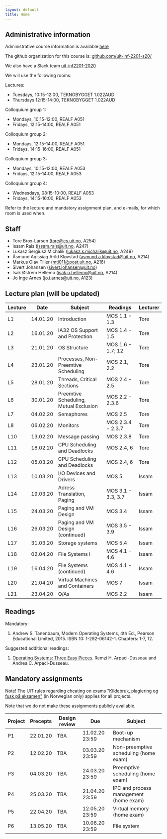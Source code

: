```yaml
---
layout: default
title: Home
---
```


## Administrative information

Administrative course information is available [here](https://uit.no/utdanning/emner/emne/641490/inf-2201)

The github organization for this course is: [github.com/uit-inf-2201-s20/](https://github.com/uit-inf-2201-s20/)

We also have a Slack team [uit-inf2201-2020](https://uit-inf2201-2020.slack.com)

We will use the following rooms:

Lectures:
* Tuesdays, 10:15-12:00, TEKNOBYGGET 1.022AUD
* Thursdays 12:15-14:00, TEKNOBYGGET 1.022AUD

Colloquium group 1:
* Mondays, 10:15-12:00, REALF A051
* Fridays, 12:15-14:00, REALF A051

Colloquium group 2:
* Mondays, 12:15-14:00, REALF A051
* Fridays, 14:15-16:00, REALF A051

Colloquium group 3:
* Mondays, 10:15-12:00, REALF A053
* Fridays, 12:15-14:00, REALF A053

Colloquium group 4:
* Wednesdays, 08:15-10:00, REALF A053
* Fridays, 14:15-16:00, REALF A053

Refer to the lecture and mandatory assignment plan, and e-mails, for which room is used when.

## Staff

* Tore Brox-Larsen (tore@cs.uit.no, A254)
* Issam Rais (issam.rais@uit.no, A247)
* Lukasz Sergiusz Michalik (lukasz.s.michalik@uit.no, A249)
* Åsmund Aqissiaq Arild Kløvstad (asmund.a.klovstad@uit.no, A214)
* Markus Olav Tiller (mti011@post.uit.no, A216)
* Sivert Johansen (sivert.johansen@uit.no)
* Isak Østrem Hellemo (isak.o.hellemo@uit.no, A214)
* Jo Inge Arnes (jo.i.arnes@uit.no, A123)

## Lecture plan (will be updated)

| Lecture | Date | Subject	    | Readings  | Lecturer  |
|---------|------|--------------|-----------|-----------|
| L1  | 14.01.20 | Introduction | MOS 1.1 - 1.3  | Tore |
| L2  | 16.01.20 | IA32 OS Support and Protection| MOS 1.4 - 1.5 | Tore |
| L3  | 21.01.20 | OS Structure | MOS 1.6 - 1.7; 12 | Tore |
| L4  | 23.01.20 | Processes, Non-Preemtive Scheduling | MOS 2.1, 2.2 | Tore |
| L5  | 28.01.20 | Threads, Critical Sections | MOS 2.4 - 2.5 | Tore |
| L6  | 30.01.20 | Preemtive Scheduling, Mutual Exclusion | MOS 2.2 - 2.3.6 | Tore |
| L7  | 04.02.20 | Semaphores | MOS 2.5 | Tore |
| L8  | 06.02.20 | Monitors | MOS 2.3.4 - 2.3.7 | Tore |
| L10 | 13.02.20 | Message passing | MOS 2.3.8 | Tore |
| L11 | 18.02.20 | CPU Scheduling and Deadlocks | MOS 2.4, 6 | Tore |
| L12 | 05.03.20 | CPU Scheduling and Deadlocks | MOS 2.4, 6 | Tore |
| L13 | 10.03.20 | I/O Devices and Drivers | MOS 5 | Issam |
| L14 | 19.03.20 | Adress Translation, Paging | MOS 3.1 - 3.3, 3.7| Issam |
| L15 | 24.03.20 | Paging and VM Design | MOS 3.4 | Issam |
| L16 | 26.03.20 | Paging and VM Design (continued) | MOS 3.5 - 3.9 | Issam |
| L17 | 31.03.20 | Storage systems | MOS 5.4 | Issam |
| L18 | 02.04.20 | File Systems I | MOS 4.1 - 4.6 | Issam |
| L19 | 16.04.20 | File Systems (continued) | MOS 4.1 - 4.6 | Issam |
| L20 | 21.04.20 | Virtual Machines and Containers | MOS 7 | Issam |
| L21 | 23.04.20 | Q/As | MOS 2.2 | Issam |


## Readings

Mandatory:

1. Andrew S. Tanenbaum, Modern Operating Systems, 4th Ed., Pearson Educational Limited, 2015. ISBN 10: 1-292-06142-1. Chapters: 1-7, 12.

Suggested additional readings:

1. [Operating Systems: Three Easy Pieces](http://pages.cs.wisc.edu/~remzi/OSTEP/). Remzi H. Arpaci-Dusseau and Andrea C. Arpaci-Dusseau.


## Mandatory assignments

Note! The UiT rules regarding cheating on exams ["Kildebruk, plagiering og fusk på eksamen"](https://uit.no/om/enhet/artikkel?p_document_id=473719&p_dimension_id=88138&men=28714) (in Norwegian only) applies for all projects.

Note that we do not make these assignments publicly available.

| Project |	Precepts | Design review | Due | Subject|
|---------|----------|----------|----------|---------|
| P1      | 22.01.20 | TBA      | 11.02.20 23:59 | Boot-up mechanism |
| P2      | 12.02.20 | TBA      | 03.03.20 23:59 | Non-preemptive scheduling (home exam) |
| P3      | 04.03.20 | TBA      | 24.03.20 23:59 | Preemptive scheduling (home exam) |
| P4      | 25.03.20 | TBA      | 21.04.20 23:59 | IPC and process management (home exam) |
| P5      | 22.04.20 | TBA      | 12.05.20 23:59 | Virtual memory (home exam) |
| P6      | 13.05.20 | TBA      | 10.06.20 23:59 | File system |
